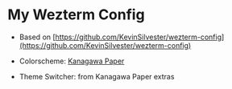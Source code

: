 # My Wezterm Config

- Based on [https://github.com/KevinSilvester/wezterm-config](https://github.com/KevinSilvester/wezterm-config)

- Colorscheme: [Kanagawa Paper](https://github.com/thesimonho/kanagawa-paper.nvim)

- Theme Switcher: from Kanagawa Paper extras
